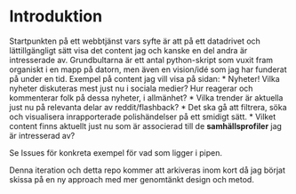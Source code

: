 <h1>Introduktion</h1>
Startpunkten på ett webbtjänst vars syfte är att på ett datadrivet och lättillgängligt sätt visa det content jag och kanske en del andra är intresserade av.
Grundbultarna är ett antal python-skript som vuxit fram organiskt i en mapp på datorn, men även en vision/idé som jag har funderat på under en tid.
Exempel på content jag vill visa på sidan:
* Nyheter! Vilka nyheter diskuteras mest just nu i sociala medier? Hur reagerar och kommenterar folk på dessa nyheter, i allmänhet?
* Vilka trender är aktuella just nu på relevanta delar av reddit/flashback?
* Det ska gå att filtrera, söka och visualisera inrapporterade polishändelser på ett smidigt sätt.
* Vilket content finns aktuellt just nu som är associerad till de <b>samhällsprofiler</b> jag är intresserad av?

Se Issues för konkreta exempel för vad som ligger i pipen. 


Denna iteration och detta repo kommer att arkiveras inom kort då jag börjat skissa på en ny approach med mer genomtänkt design och metod.
